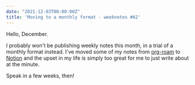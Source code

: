 ```yaml
---
date: "2021-12-03T00:00:00Z"
title: 'Moving to a monthly format - weeknotes #62'
---
```


Hello, December.

I probably won't be publishing weekly notes this month, in a trial of a monthly format instead. I've moved some of my notes from [org-roam](https://github.com/org-roam/org-roam/) to [Notion](https://www.notion.so/) and the upset in my life is simply too great for me to just write about at the minute.

Speak in a few weeks, then!
